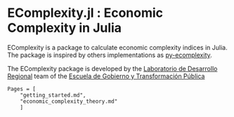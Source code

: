 # EComplexity.jl : Economic Complexity in Julia

EComplexity is a package to calculate economic complexity indices in Julia. The package is inspired by others implementations as [py-ecomplexity](https://github.com/cid-harvard/py-ecomplexity/tree/master).

The EComplexity package is developed by the [Laboratorio de Desarrollo Regional](https://egobiernoytp.tec.mx/es/investigacion/laboratorio-desarrollo-regional) team of the [Escuela de Gobierno y Transformación Pública](https://egobiernoytp.tec.mx/es) 

```@contents
Pages = [
    "getting_started.md",
    "economic_complexity_theory.md"
    ]
```